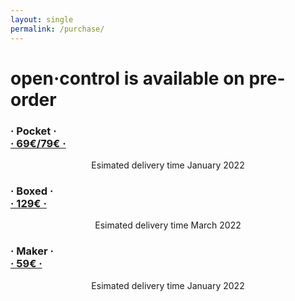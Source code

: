 ```yaml
---
layout: single
permalink: /purchase/
---
```

<html>
<!-- <br><h1>Until November 27th, open·control is available only on <a href="https://www.kickstarter.com/projects/kblivesolutions/opencontrol" target="_blank">Kickstarter</a></h1>
<br> -->
<h1> open·control is available on pre-order</h1>
<h3>· Pocket ·<br>
<script src="https://gumroad.com/js/gumroad.js"></script>
<a class="gumroad-button" href="https://gumroad.com/l/kweDo">· 69€/79€ ·</a></h3>
<p align=center>Esimated delivery time January 2022</p>
<h3>· Boxed ·<br>
<script src="https://gumroad.com/js/gumroad.js"></script>
<a class="gumroad-button" href="https://gumroad.com/l/phBcg">· 129€ ·</a></h3>
<p align=center>Esimated delivery time March 2022</p>
<h3>· Maker ·<br>
<script src="https://gumroad.com/js/gumroad.js"></script>
<a class="gumroad-button" href="https://gumroad.com/l/WVSZBM">· 59€ ·</a></h3>
<p align=center>Esimated delivery time January 2022</p>

</html>